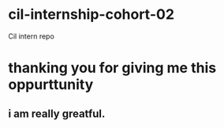 # cil-internship-cohort-02
Cil intern repo
# thanking you for giving me this oppurttunity
##  i am really greatful.
